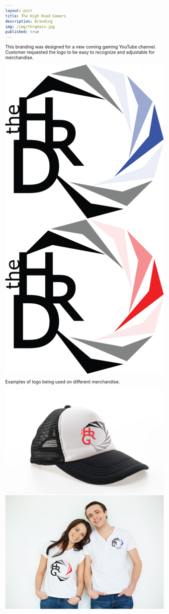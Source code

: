 ```yaml
---
layout: post
title: The High Road Gamers
description: Branding
img: /img/thrgmain.jpg
published: true 
---
```



This branding was designed for a new coming gaming YouTube channel. Customer requested the logo to be easy to recognize and adjustable for 
merchandise.

<div class="img_row">
  <img class="col two" src="/img/logo/thrgblue.png"/>
  <img class="col one" src="/img/logo/thrgred.png"/>
</div>


Examples of logo being used on different merchandise.



<div class="img_row">
  <img class="col one" src="/img/logo/hat.jpg"/>
  <img class="col one" src="/img/logo/couplewearingthrd.jpg"/>
</div>
